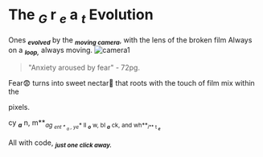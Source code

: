 # The **<sub>_G_** r **<sub>_e_** a **<sub>_t_** Evolution 
Ones **<sub>_evolved_** by the **<sub>_moving camera_**, with the lens of the broken film
 Always on a **<sub>_loop,_** always moving.
![camera1](https://marshall-usa.com/blog/wp-content/uploads/2018/05/camera-dslr-lens-8964-1-scaled.jpg)

> "Anxiety aroused by fear" - 72pg.

Fear😨 turns into sweet nectar🧋 that roots with the touch of film mix within the 

pixels.

cy **<sub>_a_** n, m**<sub>_a_**g*  *<sub>_e_**nt *  *<sub>_a_** , y**<sub>_e_** ll **<sub>_o_** w, bl **<sub>_a_** ck, and wh**<sub>_i_** t **<sub>_e_** 

All with code, **<sub>_just one click away._** 






